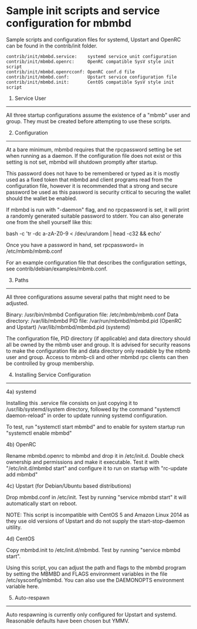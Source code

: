 Sample init scripts and service configuration for mbmbd
==========================================================

Sample scripts and configuration files for systemd, Upstart and OpenRC
can be found in the contrib/init folder.

    contrib/init/mbmbd.service:    systemd service unit configuration
    contrib/init/mbmbd.openrc:     OpenRC compatible SysV style init script
    contrib/init/mbmbd.openrcconf: OpenRC conf.d file
    contrib/init/mbmbd.conf:       Upstart service configuration file
    contrib/init/mbmbd.init:       CentOS compatible SysV style init script

1. Service User
---------------------------------

All three startup configurations assume the existence of a "mbmb" user
and group.  They must be created before attempting to use these scripts.

2. Configuration
---------------------------------

At a bare minimum, mbmbd requires that the rpcpassword setting be set
when running as a daemon.  If the configuration file does not exist or this
setting is not set, mbmbd will shutdown promptly after startup.

This password does not have to be remembered or typed as it is mostly used
as a fixed token that mbmbd and client programs read from the configuration
file, however it is recommended that a strong and secure password be used
as this password is security critical to securing the wallet should the
wallet be enabled.

If mbmbd is run with "-daemon" flag, and no rpcpassword is set, it will
print a randomly generated suitable password to stderr.  You can also
generate one from the shell yourself like this:

bash -c 'tr -dc a-zA-Z0-9 < /dev/urandom | head -c32 && echo'

Once you have a password in hand, set rpcpassword= in /etc/mbmb/mbmb.conf

For an example configuration file that describes the configuration settings,
see contrib/debian/examples/mbmb.conf.

3. Paths
---------------------------------

All three configurations assume several paths that might need to be adjusted.

Binary:              /usr/bin/mbmbd
Configuration file:  /etc/mbmb/mbmb.conf
Data directory:      /var/lib/mbmbd
PID file:            /var/run/mbmbd/mbmbd.pid (OpenRC and Upstart)
                     /var/lib/mbmbd/mbmbd.pid (systemd)

The configuration file, PID directory (if applicable) and data directory
should all be owned by the mbmb user and group.  It is advised for security
reasons to make the configuration file and data directory only readable by the
mbmb user and group.  Access to mbmb-cli and other mbmbd rpc clients
can then be controlled by group membership.

4. Installing Service Configuration
-----------------------------------

4a) systemd

Installing this .service file consists on just copying it to
/usr/lib/systemd/system directory, followed by the command
"systemctl daemon-reload" in order to update running systemd configuration.

To test, run "systemctl start mbmbd" and to enable for system startup run
"systemctl enable mbmbd"

4b) OpenRC

Rename mbmbd.openrc to mbmbd and drop it in /etc/init.d.  Double
check ownership and permissions and make it executable.  Test it with
"/etc/init.d/mbmbd start" and configure it to run on startup with
"rc-update add mbmbd"

4c) Upstart (for Debian/Ubuntu based distributions)

Drop mbmbd.conf in /etc/init.  Test by running "service mbmbd start"
it will automatically start on reboot.

NOTE: This script is incompatible with CentOS 5 and Amazon Linux 2014 as they
use old versions of Upstart and do not supply the start-stop-daemon uitility.

4d) CentOS

Copy mbmbd.init to /etc/init.d/mbmbd. Test by running "service mbmbd start".

Using this script, you can adjust the path and flags to the mbmbd program by
setting the MBMBD and FLAGS environment variables in the file
/etc/sysconfig/mbmbd. You can also use the DAEMONOPTS environment variable here.

5. Auto-respawn
-----------------------------------

Auto respawning is currently only configured for Upstart and systemd.
Reasonable defaults have been chosen but YMMV.
